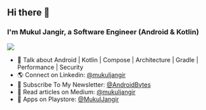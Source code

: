## Hi there 👋
### I'm Mukul Jangir, a Software Engineer (Android & Kotlin)
![](https://github-profile-trophy.vercel.app/?username=mukul-jangir)

- 🔭 Talk about Android | Kotlin | Compose | Architecture | Gradle | Performance | Security
- 🌎 Connect on Linkedin: [@mukuljangir](https://www.linkedin.com/in/mukuljangir)
- 📨 Subscribe To My Newsletter: [@AndroidBytes]([https://www.linkedin.com/in/mukuljangir](https://mukuljangir.substack.com/?r=4ssjbd&utm_campaign=pub-share-checklist))
- 📝 Read articles on Medium: [@mukuljangir](https://medium.com/@mukuljangir)
- 📌 Apps on Playstore: [@MukulJangir](https://play.google.com/store/apps/developer?id=Mukul+Jangir)








